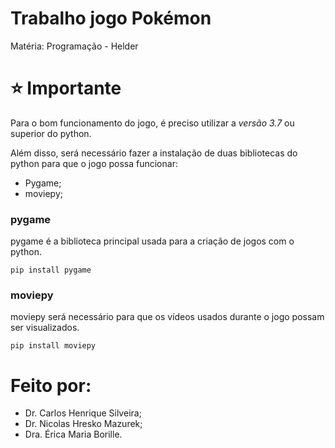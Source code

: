 # Trabalho jogo Pokémon
Matéria: Programação - Helder

# ⭐ Importante
Para o bom funcionamento do jogo, é preciso utilizar a *versão 3.7* ou superior do python.

Além disso, será necessário fazer a instalação de duas bibliotecas do python para que o jogo possa funcionar:
- Pygame;
- moviepy;
  
### pygame
pygame é a biblioteca principal usada para a criação de jogos com o python.
```
pip install pygame
```

### moviepy
moviepy será necessário para que os vídeos usados durante o jogo possam ser visualizados.
```
pip install moviepy
```

# Feito por: 
- Dr. Carlos Henrique Silveira;
- Dr. Nicolas Hresko Mazurek;
- Dra. Érica Maria Borille.
